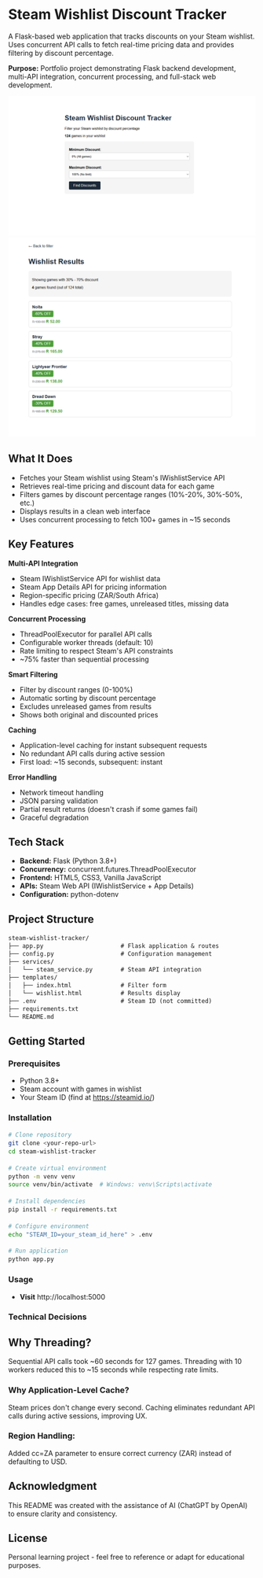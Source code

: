 # Steam Wishlist Discount Tracker

A Flask-based web application that tracks discounts on your Steam wishlist. Uses concurrent API calls to fetch real-time pricing data and provides filtering by discount percentage.

**Purpose:** Portfolio project demonstrating Flask backend development, multi-API integration, concurrent processing, and full-stack web development.

![index.html](image.png)
![30% - 70% discount](image-1.png)

## What It Does

- Fetches your Steam wishlist using Steam's IWishlistService API
- Retrieves real-time pricing and discount data for each game
- Filters games by discount percentage ranges (10%-20%, 30%-50%, etc.)
- Displays results in a clean web interface
- Uses concurrent processing to fetch 100+ games in ~15 seconds

## Key Features

**Multi-API Integration**
- Steam IWishlistService API for wishlist data
- Steam App Details API for pricing information
- Region-specific pricing (ZAR/South Africa)
- Handles edge cases: free games, unreleased titles, missing data

**Concurrent Processing**
- ThreadPoolExecutor for parallel API calls
- Configurable worker threads (default: 10)
- Rate limiting to respect Steam's API constraints
- ~75% faster than sequential processing

**Smart Filtering**
- Filter by discount ranges (0-100%)
- Automatic sorting by discount percentage
- Excludes unreleased games from results
- Shows both original and discounted prices

**Caching**
- Application-level caching for instant subsequent requests
- No redundant API calls during active session
- First load: ~15 seconds, subsequent: instant

**Error Handling**
- Network timeout handling
- JSON parsing validation
- Partial result returns (doesn't crash if some games fail)
- Graceful degradation

## Tech Stack

- **Backend:** Flask (Python 3.8+)
- **Concurrency:** concurrent.futures.ThreadPoolExecutor
- **Frontend:** HTML5, CSS3, Vanilla JavaScript
- **APIs:** Steam Web API (IWishlistService + App Details)
- **Configuration:** python-dotenv

## Project Structure
```
steam-wishlist-tracker/
├── app.py                      # Flask application & routes
├── config.py                   # Configuration management
├── services/
│   └── steam_service.py        # Steam API integration
├── templates/
│   ├── index.html              # Filter form
│   └── wishlist.html           # Results display
├── .env                        # Steam ID (not committed)
├── requirements.txt
└── README.md
```

## Getting Started

### Prerequisites
- Python 3.8+
- Steam account with games in wishlist
- Your Steam ID (find at https://steamid.io/)

### Installation
```bash
# Clone repository
git clone <your-repo-url>
cd steam-wishlist-tracker

# Create virtual environment
python -m venv venv
source venv/bin/activate  # Windows: venv\Scripts\activate

# Install dependencies
pip install -r requirements.txt

# Configure environment
echo "STEAM_ID=your_steam_id_here" > .env

# Run application
python app.py
```

### Usage
- **Visit** http://localhost:5000


### Technical Decisions
## Why Threading?
Sequential API calls took ~60 seconds for 127 games. Threading with 10 workers reduced this to ~15 seconds while respecting rate limits.

### Why Application-Level Cache?
Steam prices don't change every second. Caching eliminates redundant API calls during active sessions, improving UX.

### Region Handling:
Added cc=ZA parameter to ensure correct currency (ZAR) instead of defaulting to USD.


## Acknowledgment

This README was created with the assistance of AI (ChatGPT by OpenAI) to ensure clarity and consistency.

## License

Personal learning project - feel free to reference or adapt for educational purposes.
